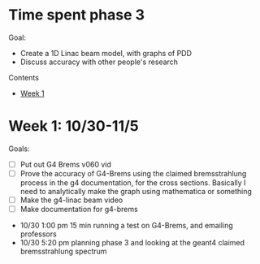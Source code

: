 # Time spent phase 3

Goal:
- Create a 1D Linac beam model, with graphs of PDD
- Discuss accuracy with other people's research

Contents
- [Week 1](#week-1-1030-115)

# Week 1: 10/30-11/5
Goals:
- [ ] Put out G4 Brems v060 vid
- [ ] Prove the accuracy of G4-Brems using the claimed bremsstrahlung process in the g4 documentation, for the cross sections. Basically I need to analytically make the graph using mathematica or something
- [ ] Make the g4-linac beam video
- [ ] Make documentation for g4-brems

- 10/30 1:00 pm 15 min running a test on G4-Brems, and emailing professors
- 10/30 5:20 pm planning phase 3 and looking at the geant4 claimed bremsstrahlung spectrum
